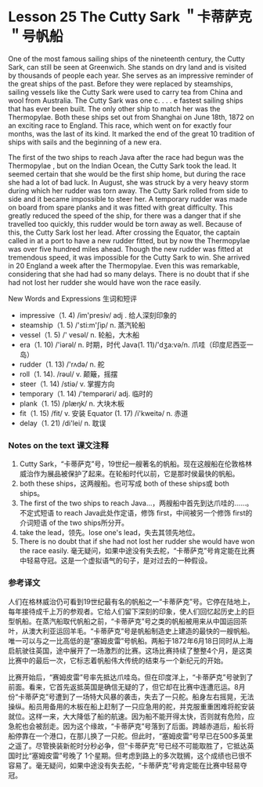 # Lesson 25 The Cutty Sark ＂卡蒂萨克＂号帆船
One of the most famous sailing ships of the nineteenth century, the Cutty Sark, can still be seen at Greenwich. She stands on dry land and is visited by thousands of people each year. She serves as an impressive reminder of the great ships of the past. Before they were replaced by steamships, sailing vessels like the Cutty Sark were used to carry tea from China and wool from Australia. The Cutty Sark was one c. . . . e fastest sailing ships that has ever been built. The only other ship to match her was the Thermopylae. Both these ships set out from Shanghai on June 18th, 1872 on an exciting race to England. This race, which went on for exactly four months, was the last of its kind. It marked the end of the great 10 tradition of ships with sails and the beginning of a new era.

The first of the two ships to reach Java after the race had begun was the Thermopylae , but on the Indian Ocean, the Cutty Sark took the lead. It seemed certain that she would be the first ship home, but during the race she had a lot of bad luck. In August, she was struck by a very heavy storm during which her rudder was torn away. The Cutty Sark rolled from side to side and it became impossible to steer her. A temporary rudder was made on board from spare planks and it was fitted with great difficulty. This greatly reduced the speed of the ship, for there was a danger that if she travelled too quickly, this rudder would be torn away as well. Because of this, the Cutty Sark lost her lead. After crossing the Equator, the captain called in at a port to have a new rudder fitted, but by now the Thermopylae was over five hundred miles ahead. Though the new rudder was fitted at tremendous speed, it was impossible for the Cutty Sark to win. She arrived in 20 England a week after the Thermopylae. Even this was remarkable, considering that she had had so many delays. There is no doubt that if she had not lost her rudder she would have won the race easily.

New Words and Expressions 生词和短评

* impressive（1. 4) /im'presiv/ adj . 给人深刻印象的
* steamship（1. 5) /'sti:m'ʃip/ n. 蒸汽轮船
* vessel（1. 5) /' vesəl/ n. 轮船，大木船
* era（1. 10) /'iərəl/ n. 时期，时代
	Java(1. 11)/'dʒa:və/n. 爪哇（印度尼西亚一岛）
* rudder（1. 13) /'rʌdə/ n. 舵
* roll（1. 14). /rəul/ v. 颠簸，摇摆
* steer（1. 14) /stiə/ v. 掌握方向
* temporary（1. 14) /'tempərəri/ adj. 临时的
* plank（1. 15) /plæŋk/ n. 大块木板
* fit（1. 15) /fit/ v. 安装
	Equator (1. 17) /i'kweitə/ n. 赤道
* delay（1. 21) /di'lei/ n. 耽误

### Notes on the text 课文注释

1. Cutty Sark，“卡蒂萨克”号，19世纪一艘著名的帆船。现在这艘船在伦敦格林威治作为展品被保护了起来。在轮船时代以前，它是那时侯最快的帆船。
2. both these ships，这两艘船。也可写成 both of these ships或 both ships。
3. The first of the two ships to reach Java…，两艘船中首先到达爪哇的……。不定式短语 to reach Java此处作定语，修饰 first，中间被另一个修饰 first的介词短语 of the two ships所分开。
4. take the lead，领先。lose one's lead，失去其领先地位。
5. There is no doubt that if she had not lost her rudder she would have won the race easily. 毫无疑问，如果中途没有失去舵，“卡蒂萨克”号肯定能在比赛中轻易夺冠。这是一个虚拟语气的句子，是对过去的一种假设。

### 参考译文

人们在格林威治仍可看到19世纪最有名的帆船之一“卡蒂萨克”号。它停在陆地上，每年接待成千上万的参观者。它给人们留下深刻的印象，使人们回忆起历史上的巨型帆船。在蒸汽船取代帆船之前，“卡蒂萨克”号之类的帆船被用来从中国运回茶叶，从澳大利亚运回羊毛。“卡蒂萨克”号是帆船制造史上建造的最快的一艘帆船。唯一可以与之一比高低的是“塞姆皮雷”号帆船。两船于1872年6月18日同时从上海启航驶往英国，途中展开了一场激烈的比赛。这场比赛持续了整整4个月，是这类比赛中的最后一次，它标志着帆船伟大传统的结束与一个新纪元的开始。

比赛开始后，“赛姆皮雷”号率先抵达爪哇岛。但在印度洋上，“卡蒂萨克”号驶到了前面。看来，它首先返抵英国是确信无疑的了，但它却在比赛中连遭厄运。8月份“卡蒂萨克”号遭到了一场特大风暴的袭击，失去了一只舵。船身左右摇晃，无法操纵。船员用备用的木板在船上赶制了一只应急用的舵，并克服重重困难将舵安装就位。这样一来，大大降低了船的航速。因为船不能开得太快，否则就有危险，应急舵也会被刮走。因为这个缘故，“卡蒂萨克”号落到了后面。跨越赤道后，船长将船停靠在一个港口，在那儿换了一只舵。但此时，“塞姆皮雷”号早已在500多英里之遥了。尽管换装新舵时分秒必争，但“卡蒂萨克”号已经不可能取胜了，它抵达英国时比“塞姆皮雷”号晚了 1个星期。但考虑到路上的多次耽搁，这个成绩也已很不容易了。毫无疑问，如果中途没有失去舵，“卡蒂萨克”号肯定能在比赛中轻易夺冠。

